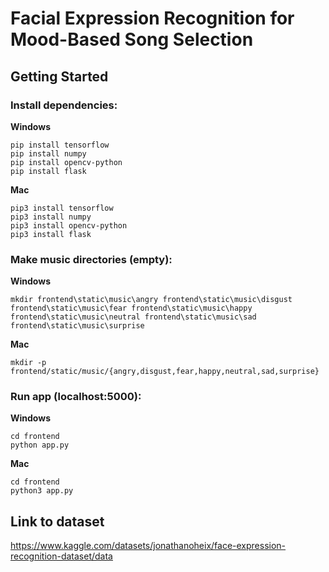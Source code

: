 # Facial Expression Recognition for Mood-Based Song Selection

## Getting Started

### Install dependencies:
**Windows** 
```
pip install tensorflow
pip install numpy
pip install opencv-python
pip install flask
```

**Mac**
```
pip3 install tensorflow
pip3 install numpy
pip3 install opencv-python
pip3 install flask
```


### Make music directories (empty):

**Windows** 
```
mkdir frontend\static\music\angry frontend\static\music\disgust frontend\static\music\fear frontend\static\music\happy frontend\static\music\neutral frontend\static\music\sad frontend\static\music\surprise
```

**Mac**
```
mkdir -p frontend/static/music/{angry,disgust,fear,happy,neutral,sad,surprise}
```

### Run app (localhost:5000):

**Windows** 
```
cd frontend
python app.py
```

**Mac**
```
cd frontend
python3 app.py
```

## Link to dataset
https://www.kaggle.com/datasets/jonathanoheix/face-expression-recognition-dataset/data